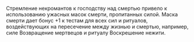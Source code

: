 Стремление некромантов к господству над смертью привело к использованию ужасных масок смерти, пропитанных силой. Маска смерти дает бонус +1 к тестам для всех сил и ритуалов, воздействующих на пересечение между жизнью и смертью, например, силе Возвращение мертвецов и ритуалу Воскрешение нежити.